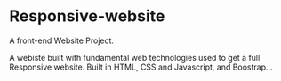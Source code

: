 # Responsive-website
A front-end Website Project. 

A webiste built with fundamental web technologies used to get a full Responsive website.
Built in HTML, CSS and Javascript, and Boostrap...
